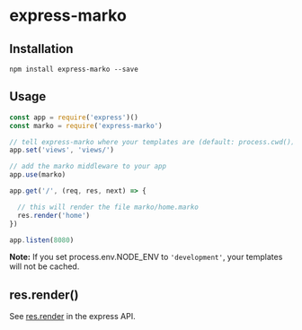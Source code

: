 # express-marko

## Installation

```
npm install express-marko --save
```

## Usage

```javascript
const app = require('express')()
const marko = require('express-marko')

// tell express-marko where your templates are (default: process.cwd())
app.set('views', 'views/')

// add the marko middleware to your app
app.use(marko)

app.get('/', (req, res, next) => {

  // this will render the file marko/home.marko
  res.render('home')
})

app.listen(8080)
```

__Note:__ If you set process.env.NODE_ENV to `'development'`, your templates will not be cached.

## res.render()

See [res.render](http://expressjs.com/en/api.html#res.render) in the express API.

